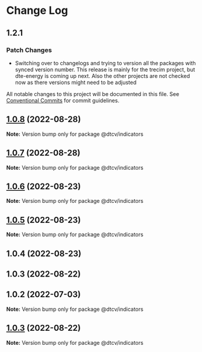 # Change Log

## 1.2.1

### Patch Changes

- Switching over to changelogs and trying to version all the packages with synced version number. This release is mainly for the trecim project, but dte-energy is coming up next. Also the other projects are not checked now as there versions might need to be adjusted

All notable changes to this project will be documented in this file.
See [Conventional Commits](https://conventionalcommits.org) for commit guidelines.

## [1.0.8](https://github.com/paramountric/digitaltwincityviewer/compare/@dtcv/indicators@1.0.7...@dtcv/indicators@1.0.8) (2022-08-28)

**Note:** Version bump only for package @dtcv/indicators

## [1.0.7](https://github.com/paramountric/digitaltwincityviewer/compare/@dtcv/indicators@1.0.6...@dtcv/indicators@1.0.7) (2022-08-28)

**Note:** Version bump only for package @dtcv/indicators

## [1.0.6](https://github.com/paramountric/digitaltwincityviewer/compare/@dtcv/indicators@1.0.5...@dtcv/indicators@1.0.6) (2022-08-23)

**Note:** Version bump only for package @dtcv/indicators

## [1.0.5](https://github.com/paramountric/digitaltwincityviewer/compare/@dtcv/indicators@1.0.4...@dtcv/indicators@1.0.5) (2022-08-23)

**Note:** Version bump only for package @dtcv/indicators

## 1.0.4 (2022-08-23)

## 1.0.3 (2022-08-22)

## 1.0.2 (2022-07-03)

**Note:** Version bump only for package @dtcv/indicators

## [1.0.3](https://github.com/paramountric/digitaltwincityviewer/compare/v1.0.2...v1.0.3) (2022-08-22)

**Note:** Version bump only for package @dtcv/indicators
